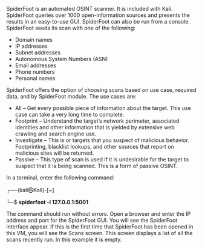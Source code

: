 SpiderFoot is an automated OSINT scanner. It is included with Kali. SpiderFoot queries over 1000 open-information sources and presents the results in an easy-to-use GUI. SpiderFoot can also be run from a console. SpiderFoot seeds its scan with one of the following:

- Domain names
- IP addresses
- Subnet addresses
- Autonomous System Numbers (ASN)
- Email addresses
- Phone numbers
- Personal names

SpiderFoot offers the option of choosing scans based on use case, required data, and by SpiderFoot module. The use cases are:

- All – Get every possible piece of information about the target. This use case can take a very long time to complete.
- Footprint – Understand the target’s network perimeter, associated identities and other information that is yielded by extensive web crawling and search engine use.
- Investigate – This is or targets that you suspect of malicious behavior. Footprinting, blacklist lookups, and other sources that report on malicious sites will be returned.
- Passive – This type of scan is used if it is undesirable for the target to suspect that it is being scanned. This is a form of passive OSINT.

In a terminal, enter the following command:

┌──(kali㉿Kali)-[~]

└─$ **spiderfoot -l 127.0.0.1:5001**

The command should run without errors. Open a browser and enter the IP address and port for the SpiderFoot GUI. You will see the SpiderFoot interface appear. If this is the first time that SpiderFoot has been opened in this VM, you will see the Scans screen. This screen displays a list of all the scans recently run. In this example it is empty.